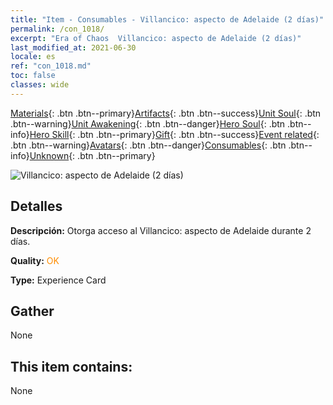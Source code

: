 ```yaml
---
title: "Item - Consumables - Villancico: aspecto de Adelaide (2 días)"
permalink: /con_1018/
excerpt: "Era of Chaos  Villancico: aspecto de Adelaide (2 días)"
last_modified_at: 2021-06-30
locale: es
ref: "con_1018.md"
toc: false
classes: wide
---
```

 [Materials](/ItemsES/){: .btn .btn--primary}[Artifacts](/ItemsES/Artifacts/){: .btn .btn--success}[Unit Soul](/ItemsES/UnitSoul/){: .btn .btn--warning}[Unit Awakening](/ItemsES/UnitAwakening/){: .btn .btn--danger}[Hero Soul](/ItemsES/HeroSoul/){: .btn .btn--info}[Hero Skill](/ItemsES/HeroSkill/){: .btn .btn--primary}[Gift](/ItemsES/Gift/){: .btn .btn--success}[Event related](/ItemsES/Events/){: .btn .btn--warning}[Avatars](/ItemsES/Avatars/){: .btn .btn--danger}[Consumables](/ItemsES/Consumables/){: .btn .btn--info}[Unknown](/ItemsES/Unknown/){: .btn .btn--primary}

 ![Villancico: aspecto de Adelaide (2 días)](/images/h/h_Adelaide6.jpg)

## Detalles
 **Descripción:** Otorga acceso al Villancico: aspecto de Adelaide durante 2 días.

 **Quality:** <span style="color: #FF8C00">OK</span>

 **Type:** Experience Card

## Gather

  None

## This item contains:

  None

